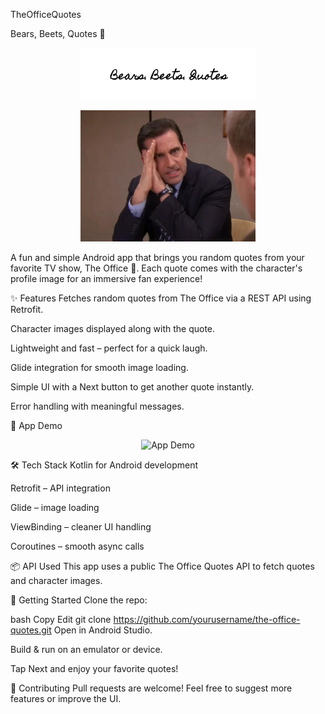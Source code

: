 TheOfficeQuotes

Bears, Beets, Quotes 🏢
<p align="center">
  <img src="media/bears_beets_quotes.jpg" alt="Notes App Logo" width="280" />
</p>
<p align="center">
  <img src="media/the_office_01.jpg" alt="Notes App Logo" width="280" />
</p>
</p>A fun and simple Android app that brings you random quotes from your favorite TV show, The Office 🏢.
Each quote comes with the character's profile image for an immersive fan experience!

✨ Features
Fetches random quotes from The Office via a REST API using Retrofit.

Character images displayed along with the quote.

Lightweight and fast – perfect for a quick laugh.

Glide integration for smooth image loading.

Simple UI with a Next button to get another quote instantly.

Error handling with meaningful messages.

🎥 App Demo
<p align="center"> <img src="media/office_quotes_demo.gif" alt="App Demo" width="250"/> </p>

🛠️ Tech Stack
Kotlin for Android development

Retrofit – API integration

Glide – image loading

ViewBinding – cleaner UI handling

Coroutines – smooth async calls

📦 API Used
This app uses a public The Office Quotes API to fetch quotes and character images.

🚀 Getting Started
Clone the repo:

bash
Copy
Edit
git clone https://github.com/yourusername/the-office-quotes.git
Open in Android Studio.

Build & run on an emulator or device.

Tap Next and enjoy your favorite quotes!

🤝 Contributing
Pull requests are welcome! Feel free to suggest more features or improve the UI.
